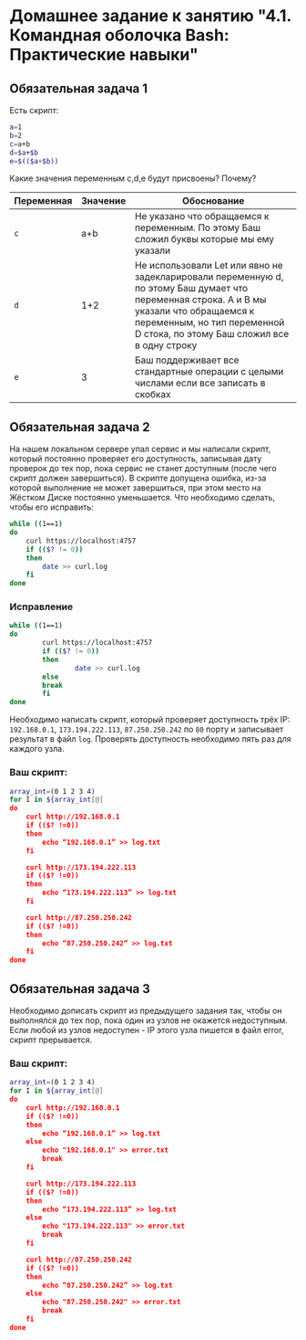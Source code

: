 # Домашнее задание к занятию "4.1. Командная оболочка Bash: Практические навыки"

## Обязательная задача 1

Есть скрипт:
```bash
a=1
b=2
c=a+b
d=$a+$b
e=$(($a+$b))
```

Какие значения переменным c,d,e будут присвоены? Почему?

| Переменная  | Значение | Обоснование |
| ------------- | ------------- | ------------- |
| `c`  | a+b  | Не указано что обращаемся к переменным. По этому Баш сложил буквы которые мы ему указали |
| `d`  | 1+2  | Не использовали Let или явно не задекларировали переменную d, по этому Баш думает что переменная строка. A и B мы указали что обращаемся к переменным, но тип переменной D стока, по этому Баш сложил все в одну строку |
| `e`  | 3    | Баш поддерживает все стандартные операции с целыми числами если все записать в скобках |


## Обязательная задача 2
На нашем локальном сервере упал сервис и мы написали скрипт, который постоянно проверяет его доступность, записывая дату проверок до тех пор, пока сервис не станет доступным (после чего скрипт должен завершиться). В скрипте допущена ошибка, из-за которой выполнение не может завершиться, при этом место на Жёстком Диске постоянно уменьшается. Что необходимо сделать, чтобы его исправить:
```bash
while ((1==1)
do
	curl https://localhost:4757
	if (($? != 0))
	then
		date >> curl.log
	fi
done
```

### Исправление
```bash
while ((1==1)
do
        curl https://localhost:4757
        if (($? != 0))
        then
                date >> curl.log
	    else 
		break
        fi
done
```

Необходимо написать скрипт, который проверяет доступность трёх IP: `192.168.0.1`, `173.194.222.113`, `87.250.250.242` по `80` порту и записывает результат в файл `log`. Проверять доступность необходимо пять раз для каждого узла.

### Ваш скрипт:
```bash
array_int=(0 1 2 3 4)
for I in ${array_int[@]
do
	curl http://192.168.0.1
	if (($? !=0))
	then
		echo “192.168.0.1” >> log.txt
	fi

	curl http://173.194.222.113
	if (($? !=0))
	then
		echo “173.194.222.113” >> log.txt
	fi

	curl http://87.250.250.242
	if (($? !=0))
	then
		echo “87.250.250.242” >> log.txt
	fi	
done
```

## Обязательная задача 3
Необходимо дописать скрипт из предыдущего задания так, чтобы он выполнялся до тех пор, пока один из узлов не окажется недоступным. Если любой из узлов недоступен - IP этого узла пишется в файл error, скрипт прерывается.

### Ваш скрипт:
```bash
array_int=(0 1 2 3 4)
for I in ${array_int[@]
do
	curl http://192.168.0.1
	if (($? !=0))
	then
		echo “192.168.0.1” >> log.txt
	else
		echo "192.168.0.1" >> error.txt 
		break
	fi

	curl http://173.194.222.113
	if (($? !=0))
	then
		echo “173.194.222.113” >> log.txt
	else 
		echo "173.194.222.113" >> error.txt
		break
	fi

	curl http://87.250.250.242
	if (($? !=0))
	then
		echo “87.250.250.242” >> log.txt
	else 
		echo "87.250.250.242" >> error.txt
		break
	fi	
done
```

